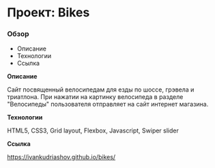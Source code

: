 # Проект: Bikes

### Обзор

* Описание
* Технологии
* Ссылка

**Описание**

Сайт посвященный велосипедам для езды по шоссе, грэвела и триатлона. При нажатии на картинку велосипеда в разделе "Велосипеды" пользователя отправляет на сайт интернет магазина.

**Технологии**

HTML5, CSS3, Grid layout, Flexbox, Javascript, Swiper slider

**Ссылка**

https://ivankudriashov.github.io/bikes/
